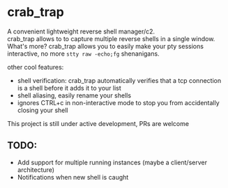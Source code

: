# crab_trap
A convenient lightweight reverse shell manager/c2.  
crab_trap allows to to capture multiple reverse shells in a single window.  
What's more? crab_trap allows you to easily make your pty sessions interactive, no more `stty raw -echo;fg` shenanigans.

other cool features:
- shell verification: crab_trap automatically verifies that a tcp connection is a shell before it adds it to your list
- shell aliasing, easily rename your shells
- ignores CTRL+c in non-interactive mode to stop you from accidentally closing your shell


  
This project is still under active development, PRs are welcome 

## TODO:
- Add support for multiple running instances (maybe a client/server architecture)
- Notifications when new shell is caught